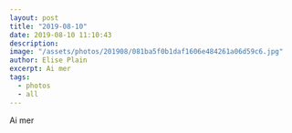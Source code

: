```yaml
---
layout: post
title: "2019-08-10"
date: 2019-08-10 11:10:43
description: 
image: "/assets/photos/201908/081ba5f0b1daf1606e484261a06d59c6.jpg"
author: Elise Plain
excerpt: Ai mer
tags: 
  - photos
  - all
---
```


Ai mer
<p></p>
